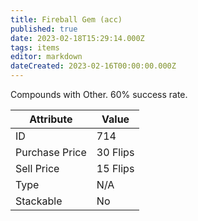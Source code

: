 ```yaml
---
title: Fireball Gem (acc)
published: true
date: 2023-02-18T15:29:14.000Z
tags: items
editor: markdown
dateCreated: 2023-02-16T00:00:00.000Z
---
```


Compounds with Other. 60% success rate.

|Attribute|Value|
|-|-|
|ID|714|
|Purchase Price|30 Flips|
|Sell Price|15 Flips|
|Type|N/A|
|Stackable|No|

